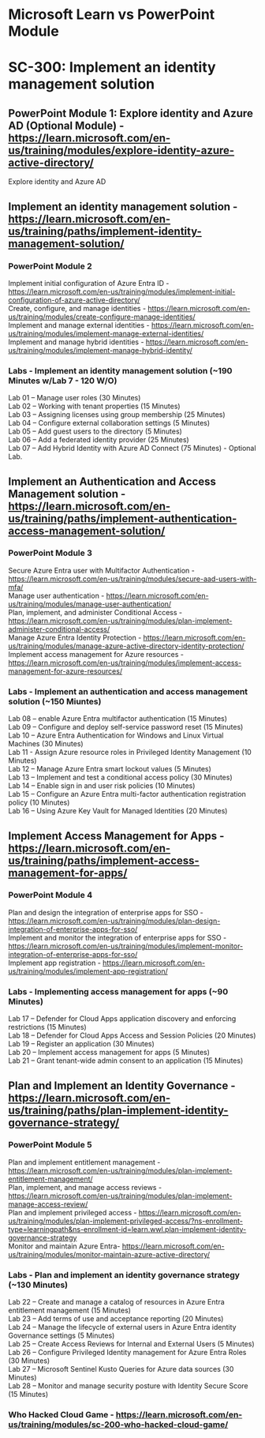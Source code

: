 # Microsoft Learn vs PowerPoint Module

# SC-300: Implement an identity management solution

## PowerPoint Module 1: Explore identity and Azure AD (Optional Module) - https://learn.microsoft.com/en-us/training/modules/explore-identity-azure-active-directory/

Explore identity and Azure AD <br>

## Implement an identity management solution - https://learn.microsoft.com/en-us/training/paths/implement-identity-management-solution/

### PowerPoint Module 2

Implement initial configuration of Azure Entra ID - https://learn.microsoft.com/en-us/training/modules/implement-initial-configuration-of-azure-active-directory/<br>
Create, configure, and manage identities - https://learn.microsoft.com/en-us/training/modules/create-configure-manage-identities/<br>
Implement and manage external identities - https://learn.microsoft.com/en-us/training/modules/implement-manage-external-identities/<br>
Implement and manage hybrid identities - https://learn.microsoft.com/en-us/training/modules/implement-manage-hybrid-identity/<br>

### Labs - Implement an identity management solution (~190 Minutes w/Lab 7 - 120 W/O)

Lab 01 – Manage user roles (30 Minutes) <br>
Lab 02 – Working with tenant properties (15 Minutes)<br>
Lab 03 – Assigning licenses using group membership (25 Minutes)<br>
Lab 04 – Configure external collaboration settings (5 Minutes)<br>
Lab 05 – Add guest users to the directory (5 Minutes)<br>
Lab 06 – Add a federated identity provider (25 Minutes)<br>
Lab 07 – Add Hybrid Identity with Azure AD Connect (75 Minutes) - Optional Lab.<br>

## Implement an Authentication and Access Management solution - https://learn.microsoft.com/en-us/training/paths/implement-authentication-access-management-solution/

### PowerPoint Module 3

Secure Azure Entra user with Multifactor Authentication - https://learn.microsoft.com/en-us/training/modules/secure-aad-users-with-mfa/<br>
Manage user authentication - https://learn.microsoft.com/en-us/training/modules/manage-user-authentication/<br>
Plan, implement, and administer Conditional Access - https://learn.microsoft.com/en-us/training/modules/plan-implement-administer-conditional-access/<br>
Manage Azure Entra Identity Protection - https://learn.microsoft.com/en-us/training/modules/manage-azure-active-directory-identity-protection/<br>
Implement access management for Azure resources - https://learn.microsoft.com/en-us/training/modules/implement-access-management-for-azure-resources/<br>

### Labs - Implement an authentication and access management solution (~150 Miuntes)

Lab 08 – enable Azure Entra multifactor authentication (15 Minutes)<br>
Lab 09 – Configure and deploy self-service password reset (15 Minutes)<br>
Lab 10 – Azure Entra Authentication for Windows and Linux Virtual Machines (30 Minutes)<br>
Lab 11 - Assign Azure resource roles in Privileged Identity Management (10 Minutes)<br>
Lab 12 – Manage Azure Entra smart lockout values (5 Minutes)<br>
Lab 13 – Implement and test a conditional access policy (30 Minutes)<br>
Lab 14 – Enable sign in and user risk policies (10 Minutes)<br>
Lab 15 – Configure an Azure Entra multi-factor authentication registration policy (10 Minutes)<br>
Lab 16 – Using Azure Key Vault for Managed Identities (20 Minutes)<br>

## Implement Access Management for Apps - https://learn.microsoft.com/en-us/training/paths/implement-access-management-for-apps/

### PowerPoint Module 4

Plan and design the integration of enterprise apps for SSO - https://learn.microsoft.com/en-us/training/modules/plan-design-integration-of-enterprise-apps-for-sso/<br>
Implement and monitor the integration of enterprise apps for SSO - https://learn.microsoft.com/en-us/training/modules/implement-monitor-integration-of-enterprise-apps-for-sso/<br>
Implement app registration - https://learn.microsoft.com/en-us/training/modules/implement-app-registration/<br>

### Labs - Implementing access management for apps (~90 Minutes)

Lab 17 – Defender for Cloud Apps application discovery and enforcing restrictions (15 Minutes)<br>
Lab 18 – Defender for Cloud Apps Access and Session Policies (20 Minutes)<br>
Lab 19 – Register an application (30 Minutes)<br>
Lab 20 – Implement access management for apps (5 Minutes)<br>
Lab 21 – Grant tenant-wide admin consent to an application (15 Minutes)<br>

## Plan and Implement an Identity Governance - https://learn.microsoft.com/en-us/training/paths/plan-implement-identity-governance-strategy/

### PowerPoint Module 5

Plan and implement entitlement management - https://learn.microsoft.com/en-us/training/modules/plan-implement-entitlement-management/<br>
Plan, implement, and manage access reviews - https://learn.microsoft.com/en-us/training/modules/plan-implement-manage-access-review/<br>
Plan and implement privileged access - https://learn.microsoft.com/en-us/training/modules/plan-implement-privileged-access/?ns-enrollment-type=learningpath&ns-enrollment-id=learn.wwl.plan-implement-identity-governance-strategy<br>
Monitor and maintain Azure Entra- https://learn.microsoft.com/en-us/training/modules/monitor-maintain-azure-active-directory/<br>

### Labs - Plan and implement an identity governance strategy (~130 Minutes)

Lab 22 – Create and manage a catalog of resources in Azure Entra entitlement management (15 Minutes)<br>
Lab 23 – Add terms of use and acceptance reporting (20 Minutes)<br>
Lab 24 – Manage the lifecycle of external users in Azure Entra identity Governance settings (5 Minutes)<br>
Lab 25 – Create Access Reviews for Internal and External Users (5 Minutes)<br>
Lab 26 – Configure Privileged Identity management for Azure Entra Roles (30 Minutes)<br>
Lab 27 – Microsoft Sentinel Kusto Queries for Azure data sources (30 Minutes)<br>
Lab 28 – Monitor and manage security posture with Identity Secure Score (15 Minutes)<br>

### Who Hacked Cloud Game - https://learn.microsoft.com/en-us/training/modules/sc-200-who-hacked-cloud-game/

